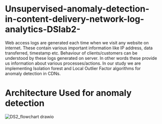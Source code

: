 # Unsupervised-anomaly-detection-in-content-delivery-network-log-analytics-DSlab2-
Web access logs are generated each time when we visit any website on internet. These contain various important information like IP address, data transferred, timestamp etc. Behaviour of clients/customers can be understood by these logs generated on server. In other words these provide us information about various processes/actions. In our study we are implementing Isolation forest and Local Outlier Factor algorithms for anomaly detection in CDNs.
# Architecture Used for anomaly detection
![DS2_flowchart  drawio](https://user-images.githubusercontent.com/80226882/172926868-b8eed781-cb04-405c-b2fd-be5f55477b11.png)
